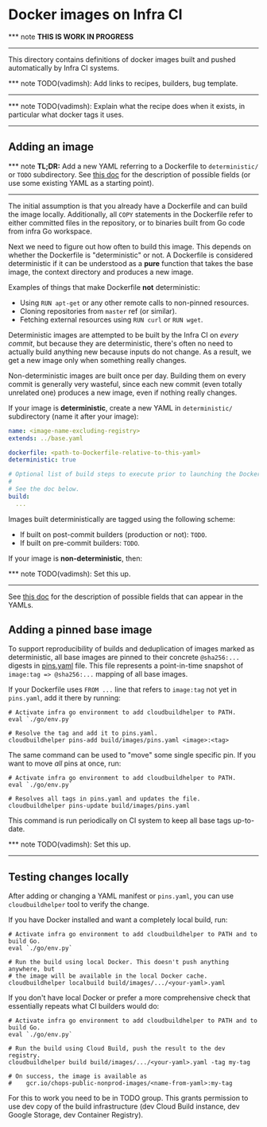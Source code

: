Docker images on Infra CI
=========================

*** note
**THIS IS WORK IN PROGRESS**
***

This directory contains definitions of docker images built and pushed
automatically by Infra CI systems.

*** note
TODO(vadimsh): Add links to recipes, builders, bug template.
***

*** note
TODO(vadimsh): Explain what the recipe does when it exists, in particular
what docker tags it uses.
***


Adding an image
---------------

*** note
**TL;DR:** Add a new YAML referring to a Dockerfile to `deterministic/` or
`TODO` subdirectory. See [this doc][1] for the description of possible fields
(or use some existing YAML as a starting point).
***

The initial assumption is that you already have a Dockerfile and can build the
image locally. Additionally, all `COPY` statements in the Dockerfile refer to
either committed files in the repository, or to binaries built from Go code
from infra Go workspace.

Next we need to figure out how often to build this image. This depends on
whether the Dockerfile is "deterministic" or not. A Dockerfile is considered
deterministic if it can be understood as a **pure** function that takes the base
image, the context directory and produces a new image.

Examples of things that make Dockerfile **not** deterministic:
  * Using `RUN apt-get` or any other remote calls to non-pinned resources.
  * Cloning repositories from `master` ref (or similar).
  * Fetching external resources using `RUN curl` or `RUN wget`.

Deterministic images are attempted to be built by the Infra CI on
*every commit*, but because they are deterministic, there's often no need to
actually build anything new because inputs do not change. As a result, we get
a new image only when something really changes.

Non-deterministic images are built once per day. Building them on every commit
is generally very wasteful, since each new commit (even totally unrelated one)
produces a new image, even if nothing really changes.

If your image is **deterministic**, create a new YAML in `deterministic/`
subdirectory (name it after your image):

```yaml
name: <image-name-excluding-registry>
extends: ../base.yaml

dockerfile: <path-to-Dockerfile-relative-to-this-yaml>
deterministic: true

# Optional list of build steps to execute prior to launching the Docker build.
#
# See the doc below.
build:
  ...
```

Images built deterministically are tagged using the following scheme:
  * If built on post-commit builders (production or not): `TODO`.
  * If built on pre-commit builders: `TODO`.

If your image is **non-deterministic**, then:

*** note
TODO(vadimsh): Set this up.
***

See [this doc][1] for the
description of possible fields that can appear in the YAMLs.

[1]: ../../go/src/infra/cmd/cloudbuildhelper/README.md


Adding a pinned base image
--------------------------

To support reproducibility of builds and deduplication of images marked as
deterministic, all base images are pinned to their concrete `@sha256:...`
digests in [pins.yaml](./pins.yaml) file. This file represents a point-in-time
snapshot of `image:tag => @sha256:...` mapping of all base images.

If your Dockerfile uses `FROM ...` line that refers to `image:tag` not yet in
`pins.yaml`, add it there by running:

```shell
# Activate infra go environment to add cloudbuildhelper to PATH.
eval `./go/env.py`

# Resolve the tag and add it to pins.yaml.
cloudbuildhelper pins-add build/images/pins.yaml <image>:<tag>
```

The same command can be used to "move" some single specific pin. If you want to
move *all* pins at once, run:

```shell
# Activate infra go environment to add cloudbuildhelper to PATH.
eval `./go/env.py`

# Resolves all tags in pins.yaml and updates the file.
cloudbuildhelper pins-update build/images/pins.yaml
```

This command is run periodically on CI system to keep all base tags up-to-date.

*** note
TODO(vadimsh): Set this up.
***


Testing changes locally
-----------------------

After adding or changing a YAML manifest or `pins.yaml`, you can use
`cloudbuildhelper` tool to verify the change.

If you have Docker installed and want a completely local build, run:

```shell
# Activate infra go environment to add cloudbuildhelper to PATH and to build Go.
eval `./go/env.py`

# Run the build using local Docker. This doesn't push anything anywhere, but
# the image will be available in the local Docker cache.
cloudbuildhelper localbuild build/images/.../<your-yaml>.yaml
```

If you don't have local Docker or prefer a more comprehensive check that
essentially repeats what CI builders would do:

```shell
# Activate infra go environment to add cloudbuildhelper to PATH and to build Go.
eval `./go/env.py`

# Run the build using Cloud Build, push the result to the dev registry.
cloudbuildhelper build build/images/.../<your-yaml>.yaml -tag my-tag

# On success, the image is available as
#    gcr.io/chops-public-nonprod-images/<name-from-yaml>:my-tag
```

For this to work you need to be in TODO group. This grants permission to use
dev copy of the build infrastructure (dev Cloud Build instance, dev Google
Storage, dev Container Registry).
